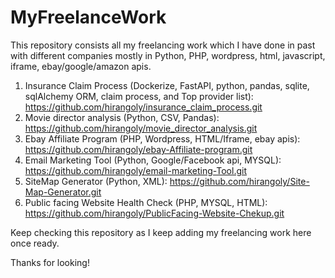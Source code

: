 # MyFreelanceWork

This repository consists all my freelancing work which I have done in past with different companies mostly in Python, PHP, wordpress, html, javascript, iframe, ebay/google/amazon apis.

1. Insurance Claim Process (Dockerize, FastAPI, python, pandas, sqlite, sqlAlchemy ORM, claim process, and Top provider list): https://github.com/hirangoly/insurance_claim_process.git
2. Movie director analysis (Python, CSV, Pandas): https://github.com/hirangoly/movie_director_analysis.git
3. Ebay Affiliate Program (PHP, Wordpress, HTML/Iframe, ebay apis): https://github.com/hirangoly/ebay-Affiliate-program.git
4. Email Marketing Tool (Python, Google/Facebook api, MYSQL): https://github.com/hirangoly/email-marketing-Tool.git
5. SiteMap Generator (Python, XML): https://github.com/hirangoly/Site-Map-Generator.git
6. Public facing Website Health Check (PHP, MYSQL, HTML): https://github.com/hirangoly/PublicFacing-Website-Chekup.git

Keep checking this repository as I keep adding my freelancing work here once ready.

Thanks for looking!
